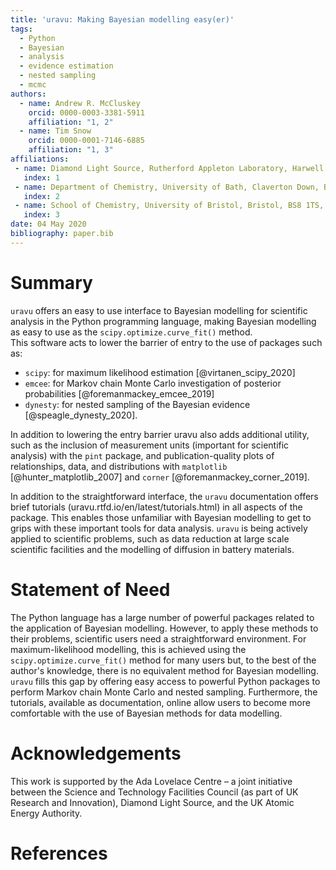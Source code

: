 ```yaml
---
title: 'uravu: Making Bayesian modelling easy(er)'
tags:
  - Python
  - Bayesian
  - analysis
  - evidence estimation
  - nested sampling
  - mcmc
authors:
  - name: Andrew R. McCluskey
    orcid: 0000-0003-3381-5911
    affiliation: "1, 2"
  - name: Tim Snow
    orcid: 0000-0001-7146-6885
    affiliation: "1, 3"
affiliations:
 - name: Diamond Light Source, Rutherford Appleton Laboratory, Harwell Science and Innovation Campus, Didcot, OX11 0DE, UK
   index: 1
 - name: Department of Chemistry, University of Bath, Claverton Down, Bath, BA2 7AY, UK
   index: 2
 - name: School of Chemistry, University of Bristol, Bristol, BS8 1TS, UK
   index: 3
date: 04 May 2020
bibliography: paper.bib
---
```


# Summary

`uravu` offers an easy to use interface to Bayesian modelling for scientific analysis in the Python programming language, making Bayesian modelling as easy to use as the `scipy.optimize.curve_fit()` method.  
This software acts to lower the barrier of entry to the use of packages such as:

- `scipy`: for maximum likelihood estimation [@virtanen_scipy_2020]
- `emcee`: for Markov chain Monte Carlo investigation of posterior probabilities [@foremanmackey_emcee_2019]
- `dynesty`: for nested sampling of the Bayesian evidence [@speagle_dynesty_2020].

In addition to lowering the entry barrier uravu also adds additional utility, such as the inclusion of measurement units (important for scientific analysis) with the `pint` package, and publication-quality plots of relationships, data, and distributions with `matplotlib` [@hunter_matplotlib_2007] and `corner` [@foremanmackey_corner_2019]. 

In addition to the straightforward interface, the `uravu` documentation offers brief tutorials (uravu.rtfd.io/en/latest/tutorials.html) in all aspects of the package.
This enables those unfamiliar with Bayesian modelling to get to grips with these important tools for data analysis.
`uravu` is being actively applied to scientific problems, such as data reduction at large scale scientific facilities and the modelling of diffusion in battery materials.

# Statement of Need

The Python language has a large number of powerful packages related to the application of Bayesian modelling. 
However, to apply these methods to their problems, scientific users need a straightforward environment. 
For maximum-likelihood modelling, this is achieved using the `scipy.optimize.curve_fit()` method for many users but, to the best of the author's knowledge, there is no equivalent method for Bayesian modelling.
`uravu` fills this gap by offering easy access to powerful Python packages to perform Markov chain Monte Carlo and nested sampling. 
Furthermore, the tutorials, available as documentation, online allow users to become more comfortable with the use of Bayesian methods for data modelling.

# Acknowledgements

This work is supported by the Ada Lovelace Centre – a joint initiative between the Science and Technology Facilities Council (as part of UK Research and Innovation), Diamond Light Source, and the UK Atomic Energy Authority.

# References